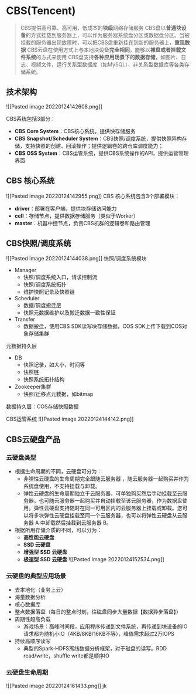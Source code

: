 # CBS(Tencent)

>CBS提供高可靠、高可用、低成本的**块级**网络存储服务
>CBS盘以**普通块设备**的方式挂载到服务器上，可以作为服务器系统盘分区或数据盘分区。当被挂载的服务器出现故障时，可以把CBS盘重新挂在到新的服务器上，**重现数据**
>CBS云盘在使用方式上与本地块设备**完全相同**，能够以**裸盘或者挂载文件系统**的方式来使用
>CBS盘支持**各种应用场景下的数据存储**，如图片、日志、视频文件，运行关系型数据库（如MySQL）、非关系型数据库等各类存储系统。

## 技术架构
![[Pasted image 20220124142608.png]]

CBS系统包括3部分：
- **CBS Core System**：CBS核心系统，提供快存储服务
- **CBS Snapshot/Scheduler System**：CBS快照/调度系统，提供快照异构存储，支持快照的创建、回滚操作；提供逻辑卷的跨仓库调度能力；  
- **CBS OSS System**：CBS运管系统，提供CBS系统操作的API，提供运营管理界面

## CBS 核心系统
![[Pasted image 20220124142955.png]]
CBS 核心系统包含3个部署模块：  
- **driver**：部署在客户端，提供块存储访问能力  
- **cell**：存储节点，提供数据存储服务（类似于Worker）  
- **master**：机器中控节点，负责CBS机群的逻辑卷和路由管理

## CBS快照/调度系统
![[Pasted image 20220124144038.png]]
快照/调度系统模块

-   Manager
    -   快照/调度系统入口，请求控制流
    -   快照/调度系统拓扑
    -   维护快照记录及快照链
-   Scheduler
    -   数据/调度搬迁层
    -   快照元数据维护以及搬迁数据一致性保证
-   Transfer
    -   数据搬迁，使用CBS SDK读写块存储数据，COS SDK上传下载到COS对象存储集群

元数据持久层

-   DB
    -   快照记录，如大小，时间等
    -   快照链
    -   快照系统拓扑结构
-   Zookeeper集群
    -   快照/迁移点元数据，如bitmap

数据持久层：COS存储快照数据


CBS运管系统
![[Pasted image 20220124144142.png]]


## CBS云硬盘产品
### 云硬盘类型
- 根据生命周期的不同，云硬盘可分为：
	- 非弹性云硬盘的生命周期完全跟随云服务器 ，随云服务器一起购买并作为系统盘使用，不支持挂载与卸载。
	- 弹性云硬盘的生命周期独立于云服务器，可单独购买然后手动挂载至云服务器，也可随云服务器一起购买并自动挂载至该云服务器，作为数据盘使用。弹性云硬盘支持随时在同一可用区内的云服务器上挂载或卸载。您可以将多块弹性云硬盘挂载至同一个云服务器，也可以将弹性云硬盘从云服务器 A 中卸载然后挂载到云服务器 B。
- 根据所用存储介质的不同，可以分为：
	- **高性能云硬盘**
	- **SSD 云硬盘**
	- **增强型 SSD 云硬盘**
	- **极速型 SSD 云硬盘**
![[Pasted image 20220124152534.png]]
### 云硬盘的典型应用场景
- 去本地化（业务上云）
- 海量数据分析
- 核心数据库
- 整点数据落盘（每日的整点时刻，往磁盘同步大量数据【数据异步落盘】）
- 周期性超高负载
	- 游戏场景：高峰时间段，应用程序传递到文件系统，再传递到块设备的IO请求都为随机小IO（4KB/8KB/16KB不等），峰值需求超过2万IOPS
- 持续高顺序读写
	- 典型的Spark-HDFS离线数据分析框架，对于磁盘的读写。RDD read/write，shuffle write都是顺序IO

### 云硬盘生命周期
![[Pasted image 20220124161433.png]]
jk